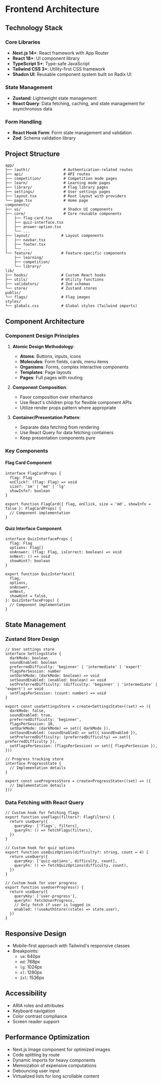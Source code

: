 # Frontend Architecture

## Technology Stack

### Core Libraries

- **Next.js 14+**: React framework with App Router
- **React 18+**: UI component library
- **TypeScript 5+**: Type-safe JavaScript
- **Tailwind CSS 3+**: Utility-first CSS framework
- **Shadcn UI**: Reusable component system built on Radix UI

### State Management

- **Zustand**: Lightweight state management
- **React Query**: Data fetching, caching, and state management for asynchronous data

### Form Handling

- **React Hook Form**: Form state management and validation
- **Zod**: Schema validation library

## Project Structure

```
app/
├── (auth)/               # Authentication-related routes
├── api/                  # API routes
├── competition/          # Competition mode pages
├── learn/                # Learning mode pages
├── library/              # Flag library pages
├── settings/             # User settings pages
├── layout.tsx            # Root layout with providers
└── page.tsx              # Home page
components/
├── ui/                   # Shadcn UI components
├── core/                 # Core reusable components
│   ├── flag-card.tsx
│   ├── quiz-interface.tsx
│   ├── answer-option.tsx
│   └── ...
├── layout/              # Layout components
│   ├── navbar.tsx
│   ├── footer.tsx
│   └── ...
└── feature/             # Feature-specific components
    ├── learning/
    ├── competition/
    └── library/
lib/
├── hooks/               # Custom React hooks
├── utils/               # Utility functions
├── validators/          # Zod schemas
└── store/               # Zustand stores
public/
└── flags/               # Flag images
styles/
└── globals.css          # Global styles (Tailwind imports)
```

## Component Architecture

### Component Design Principles

1. **Atomic Design Methodology**:

   - **Atoms**: Buttons, inputs, icons
   - **Molecules**: Form fields, cards, menu items
   - **Organisms**: Forms, complex interactive components
   - **Templates**: Page layouts
   - **Pages**: Full pages with routing

2. **Component Composition**:

   - Favor composition over inheritance
   - Use React's children prop for flexible component APIs
   - Utilize render props pattern where appropriate

3. **Container/Presentation Pattern**:
   - Separate data fetching from rendering
   - Use React Query for data fetching containers
   - Keep presentation components pure

### Key Components

#### Flag Card Component

```tsx
interface FlagCardProps {
  flag: Flag
  onClick?: (flag: Flag) => void
  size?: 'sm' | 'md' | 'lg'
  showInfo?: boolean
}

export function FlagCard({ flag, onClick, size = 'md', showInfo = false }: FlagCardProps) {
  // Component implementation
}
```

#### Quiz Interface Component

```tsx
interface QuizInterfaceProps {
  flag: Flag
  options: Flag[]
  onAnswer: (flag: Flag, isCorrect: boolean) => void
  onNext: () => void
  showHint?: boolean
}

export function QuizInterface({
  flag,
  options,
  onAnswer,
  onNext,
  showHint = false,
}: QuizInterfaceProps) {
  // Component implementation
}
```

## State Management

### Zustand Store Design

```tsx
// User settings store
interface SettingsState {
  darkMode: boolean
  soundEnabled: boolean
  preferredDifficulty: 'beginner' | 'intermediate' | 'expert'
  flagsPerSession: number
  setDarkMode: (darkMode: boolean) => void
  setSoundEnabled: (enabled: boolean) => void
  setPreferredDifficulty: (difficulty: 'beginner' | 'intermediate' | 'expert') => void
  setFlagsPerSession: (count: number) => void
}

export const useSettingsStore = create<SettingsState>((set) => ({
  darkMode: false,
  soundEnabled: true,
  preferredDifficulty: 'beginner',
  flagsPerSession: 10,
  setDarkMode: (darkMode) => set({ darkMode }),
  setSoundEnabled: (soundEnabled) => set({ soundEnabled }),
  setPreferredDifficulty: (preferredDifficulty) => set({ preferredDifficulty }),
  setFlagsPerSession: (flagsPerSession) => set({ flagsPerSession }),
}))

// Progress tracking store
interface ProgressState {
  // Implementation details
}

export const useProgressStore = create<ProgressState>((set) => ({
  // Implementation details
}))
```

### Data Fetching with React Query

```tsx
// Custom hook for fetching flags
export function useFlags(filters?: FlagFilters) {
  return useQuery({
    queryKey: ['flags', filters],
    queryFn: () => fetchFlags(filters),
  })
}

// Custom hook for quiz options
export function useQuizOptions(difficulty?: string, count = 4) {
  return useQuery({
    queryKey: ['quiz-options', difficulty, count],
    queryFn: () => fetchQuizOptions(difficulty, count),
  })
}

// Custom hook for user progress
export function useUserProgress() {
  return useQuery({
    queryKey: ['user-progress'],
    queryFn: fetchUserProgress,
    // Only fetch if user is logged in
    enabled: !!useAuthStore((state) => state.user),
  })
}
```

## Responsive Design

- Mobile-first approach with Tailwind's responsive classes
- Breakpoints:
  - `sm`: 640px
  - `md`: 768px
  - `lg`: 1024px
  - `xl`: 1280px
  - `2xl`: 1536px

## Accessibility

- ARIA roles and attributes
- Keyboard navigation
- Color contrast compliance
- Screen reader support

## Performance Optimization

- Next.js Image component for optimized images
- Code splitting by route
- Dynamic imports for heavy components
- Memoization of expensive computations
- Debouncing user input
- Virtualized lists for long scrollable content
